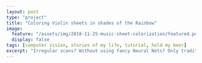 ```yaml
---
layout: post
type: "project"
title: "Coloring Violin sheets in shades of the Rainbow"
image:
  feature: "/assets/img/2018-11-25-music-sheet-colorization/featured.png"
  display: false
tags: [computer vision, stories of my life, tutorial, hold my beer]
excerpt: "Irregular scans? Without using fancy Neural Nets? Only traditional Computer Vision? In just one night? Easy, hold my beer!"
---
```


